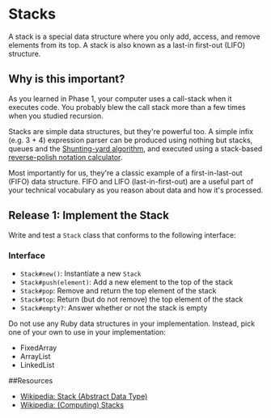 # Stacks

A stack is a special data structure where you only add, access, and remove elements from its top.  A stack is also known as a last-in first-out (LIFO) structure.

## Why is this important?

As you learned in Phase 1, your computer uses a call-stack when it executes code. You probably blew the call stack more than a few times when you studied recursion.

Stacks are simple data structures, but they're powerful too. A simple infix (e.g. 3 + 4) expression parser can be produced using nothing but stacks, queues and the [Shunting-yard algorithm](http://en.wikipedia.org/wiki/Shunting-yard_algorithm), and executed using a stack-based [reverse-polish notation calculator](http://en.wikipedia.org/wiki/Reverse_Polish_notation).

Most importantly for us, they're a classic example of a first-in-last-out (FIFO) data structure. FIFO and LIFO (last-in-first-out) are a useful part of your technical vocabulary as you reason about data and how it's processed.

## Release 1: Implement the Stack

Write and test a `Stack` class that conforms to the following interface:

### Interface
- `Stack#new()`: Instantiate a new `Stack`
- `Stack#push(element)`: Add a new element to the top of the stack
- `Stack#pop`: Remove and return the top element of the stack
- `Stack#top`: Return (but do not remove) the top element of the stack
- `Stack#empty?`: Answer whether or not the stack is empty

Do not use any Ruby data structures in your implementation. Instead, pick one of your own to use in your implementation:

 * FixedArray
 * ArrayList
 * LinkedList

##Resources

* [Wikipedia: Stack (Abstract Data Type)](http://en.wikipedia.org/wiki/Stack_%28abstract_data_type%29)
* [Wikipedia: (Computing) Stacks](http://en.wikipedia.org/wiki/Stack#Computers)
